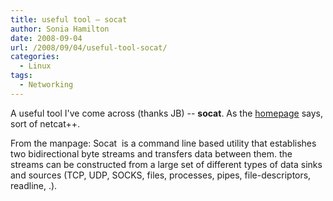 ```yaml
---
title: useful tool – socat
author: Sonia Hamilton
date: 2008-09-04
url: /2008/09/04/useful-tool-socat/
categories:
  - Linux
tags:
  - Networking
---
```

A useful tool I've come across (thanks JB) -- **socat**. As the [homepage][1] says, sort of netcat++.

<!--more-->

From the manpage: Socat  is a command line based utility that establishes two bidirectional byte streams and transfers data between them. the streams can be constructed from a large set of different types of data sinks and sources (TCP, UDP, SOCKS, files, processes, pipes, file-descriptors, readline, .).

 [1]: http://www.dest-unreach.org/socat/
